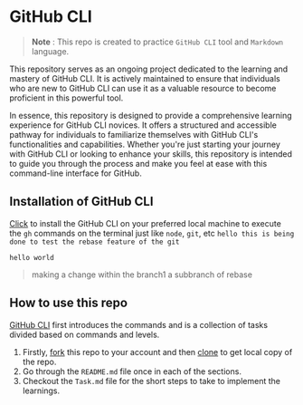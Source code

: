# GitHub CLI

> **Note** : This repo is created to practice `GitHub CLI` tool and `Markdown` language.

This repository serves as an ongoing project dedicated to the learning and mastery of GitHub CLI. It is actively maintained to ensure that individuals who are new to GitHub CLI can use it as a valuable resource to become proficient in this powerful tool.

In essence, this repository is designed to provide a comprehensive learning experience for GitHub CLI novices. It offers a structured and accessible pathway for individuals to familiarize themselves with GitHub CLI's functionalities and capabilities. Whether you're just starting your journey with GitHub CLI or looking to enhance your skills, this repository is intended to guide you through the process and make you feel at ease with this command-line interface for GitHub.

## Installation of GitHub CLI

[Click](https://github.com/cli/cli#installation) to install the GitHub CLI on your preferred local machine to execute the `gh` commands on the terminal just like `node`, `git`, etc
`hello this is being done to test the rebase feature of the git`

```
hello world
```

> making a change within the branch1 a subbranch of rebase

## How to use this repo

[GitHub CLI](#github-cli) first introduces the commands and is a collection of tasks divided based on commands and levels.

1. Firstly, [fork](repo/README.md#commands-for-existing-repo) this repo to your account and then [clone](repo/README.md#commands-for-existing-repo) to get local copy of the repo.
2. Go through the `README.md` file once in each of the sections.
3. Checkout the `Task.md` file for the short steps to take to implement the learnings.
